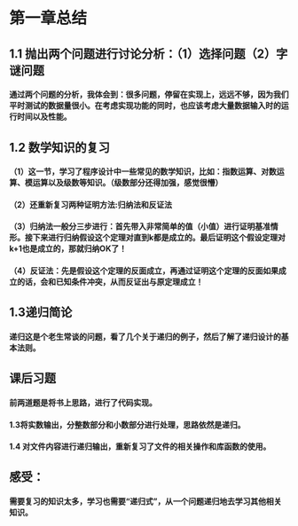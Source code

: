 # 第一章总结

## 1.1 抛出两个问题进行讨论分析：（1）选择问题（2）字谜问题

#### 通过两个问题的分析，我体会到：很多问题，停留在实现上，远远不够，因为我们平时测试的数据量很小。在考虑实现功能的同时，也应该考虑大量数据输入时的运行时间以及性能。

## 1.2 数学知识的复习

#### （1）这一节，学习了程序设计中一些常见的数学知识，比如：指数运算、对数运算、模运算以及级数等知识。（级数部分还得加强，感觉很懵）

#### （2）还重新复习两种证明方法:归纳法和反证法

#### （3）归纳法一般分三步进行：首先带入非常简单的值（小值）进行证明基准情形。接下来进行归纳假设这个定理对直到k都是成立的。最后证明这个假设定理对k+1也是成立的，那就归纳OK了！

#### （4）反证法：先是假设这个定理的反面成立，再通过证明这个定理的反面如果成立的话，会和已知条件冲突，从而反证出与原定理成立！

## 1.3递归简论

#### 递归这是个老生常谈的问题，看了几个关于递归的例子，然后了解了递归设计的基本法则。

## 课后习题

#### 前两道题是将书上思路，进行了代码实现。

#### 1.3将实数输出，分整数部分和小数部分进行处理，思路依然是递归。

#### 1.4 对文件内容进行递归输出，重新复习了文件的相关操作和库函数的使用。

## 感受：

#### 需要复习的知识太多，学习也需要“递归式”，从一个问题递归地去学习其他相关知识。





